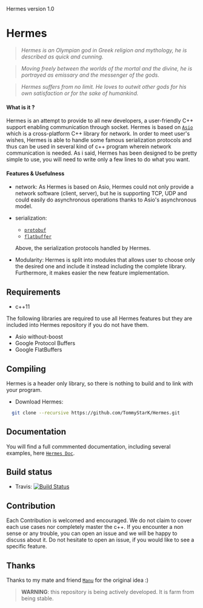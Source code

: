 Hermes version 1.0

# Hermes

> _Hermes is an Olympian god in Greek religion and mythology, he is described
as quick and cunning._

> _Moving freely between the worlds of the mortal and the divine, he is portrayed as emissary and the messenger of the gods._

> _Hermes suffers from no limit. He loves to outwit other gods for his own satisfaction or for the sake of humankind._


#### What is it ?

Hermes is an attempt to provide to all new developers, a user-friendly C++ support enabling communication through socket. Hermes is based on  [`Asio`](http://think-async.com/Asio) which is a cross-platform C++ library for network.
In order to meet user's wishes, Hermes is able to handle some famous serialization protocols and thus can be used in several kind of c++ program wherein network communication is needed.
As i said, Hermes has been designed to be pretty simple to use, you will need to write only a few lines to do what you want.


#### Features & Usefulness

- network:
  As Hermes is based on Asio, Hermes could not only provide a network software (client, server),
  but he is supporting TCP, UDP and could easily do asynchronous operations thanks to Asio's asynchronous model.

- serialization:
  - [`protobuf`](https://github.com/google/protobuf)
  - [`flatbuffer`](https://github.com/google/flatbuffers)

  Above, the serialization protocols handled by Hermes.

- Modularity:
  Hermes is split into modules that allows user to choose only the desired one and include it
  instead including the complete library. Furthermore, it makes easier the new feature
  implementation.

## Requirements
- c++11

The following libraries are required to use all Hermes features but they are included into Hermes repository if you do not have them.
- Asio without-boost
- Google Protocol Buffers
- Google FlatBuffers

## Compiling
Hermes is a header only library, so there is nothing to build and to link with your program.

 - Download Hermes:

```bash
  git clone --recursive https://github.com/TommyStarK/Hermes.git
```


## Documentation

You will find a full commmented documentation, including several examples, here [`Hermes Doc`](https://github.com/TommyStarK/Hermes/blob/master/DESIGN.md).


## Build status

- Travis: [![Build Status](https://travis-ci.org/TommyStarK/Hermes.svg?branch=master)](https://travis-ci.org/TommyStarK/Hermes)


## Contribution

Each Contribution is welcomed and encouraged. We do not claim to cover each use cases nor completely master the c++. If you encounter a non sense or any trouble, you can open an issue
and we will be happy to discuss about it. Do not hesitate to open an issue, if you would like to see a specific feature.


## Thanks

Thanks to my mate and friend [`Manu`](https://github.com/chambo-e) for the original idea :)


> **WARNING**: this repository is being actively developed. It is farm from being stable.
